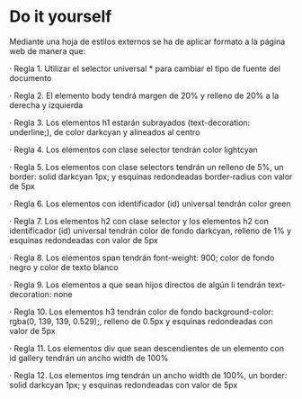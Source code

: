 # Do it yourself

Mediante una hoja de estilos externos se ha de aplicar formato a la página web de manera que:

  · Regla 1. Utilizar el selector universal * para cambiar el tipo de fuente del documento

  · Regla 2. El elemento body tendrá margen de 20% y relleno de 20% a la derecha y izquierda

  · Regla 3. Los elementos h1 estarán subrayados (text-decoration: underline;), de color darkcyan y alineados al centro

  · Regla 4. Los elementos con clase selector tendrán color lightcyan

  · Regla 5. Los elementos con clase selectors tendrán un relleno de 5%, un border: solid darkcyan 1px; y esquinas redondeadas border-radius con valor de 5px

  · Regla 6. Los elementos con identificador (id) universal tendrán color green

  · Regla 7. Los elementos h2 con clase selector y los elementos h2 con identificador (id) universal tendrán color de fondo darkcyan, relleno de 1% y esquinas redondeadas con valor de 5px

  · Regla 8. Los elementos span tendrán font-weight: 900; color de fondo negro y color de texto blanco

  · Regla 9. Los elementos a que sean hijos directos de algún li tendrán text-decoration: none

  · Regla 10. Los elementos h3 tendrán color de fondo background-color: rgba(0, 139, 139, 0.529);, relleno de 0.5px y esquinas redondeadas con valor de 5px

  · Regla 11. Los elementos div que sean descendientes de un elemento con id gallery tendrán un ancho width de 100%

  · Regla 12. Los elementos img tendrán un ancho width de 100%, un border: solid darkcyan 1px; y esquinas redondeadas con valor de 5px
